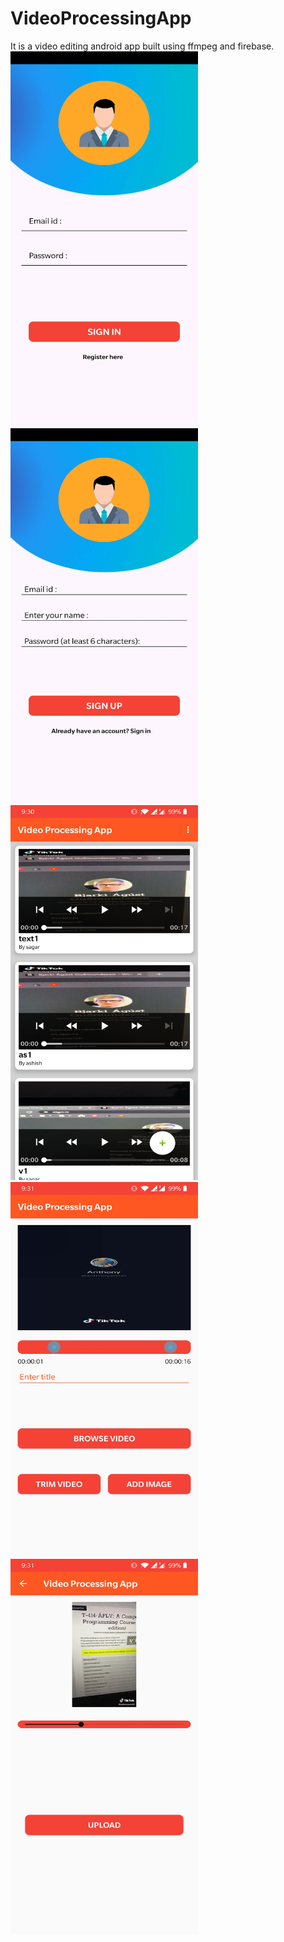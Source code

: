 # VideoProcessingApp
 It is a video editing android app built using ffmpeg and firebase.
<img src="app/src/main/res/drawable/1.jpg" height="600" width="300">  <img src="app/src/main/res/drawable/2.jpg" height="600" width="300"> 
<img src="app/src/main/res/drawable/3.jpg" height="600" width="300">  <img src="app/src/main/res/drawable/4.jpg" height="600" width="300"> 
<img src="app/src/main/res/drawable/5.jpg" height="600" width="300">  

